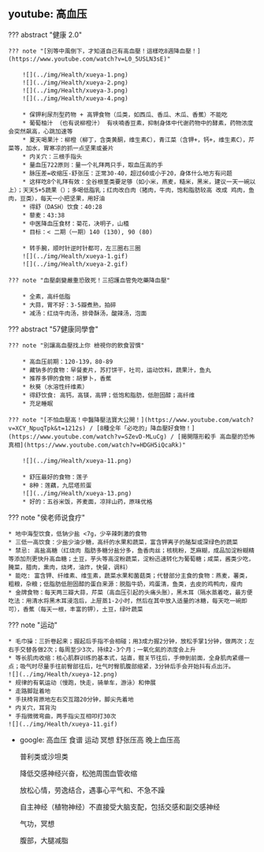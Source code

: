 
## youtube: 高血压

??? abstract "健康 2.0"

    ??? note "[別等中風倒下，才知道自己有高血壓！這樣吃8週降血壓！](https://www.youtube.com/watch?v=L0_5USLN3sE)"

        ![](../img/Health/xueya-1.png)
        ![](../img/Health/xueya-2.png)
        ![](../img/Health/xueya-3.png)
        ![](../img/Health/xueya-4.png)

        * 保钾利尿剂型药物 + 高钾食物（瓜类，如西瓜、香瓜、木瓜、香蕉）不能吃
        * 葡萄柚汁 （也有说柳橙汁） 有呋喃香豆素，抑制身体中代谢药物中的酵素，药物浓度会突然飙高，心跳加速等
        * 夏天喝果汁：柳橙（柳丁，含类黄酮，维生素C），青江菜（含钾+，钙+，维生素C），芹菜等，加水，胃寒凉的抓一点坚果或姜片
        * 内关穴：三根手指头
        * 量血压722原则：量一个礼拜两只手，取血压高的手
        * 脉压差=收缩压-舒张压：正常30-40，超过60或小于20，身体什么地方有问题
        * 这样吃8个礼拜有效：全谷根茎类要足够（如小米，燕麦，糙米，黑米，建议一天一碗以上）；天天5+5蔬果（）；多喝低脂乳；红肉改白肉（猪肉，牛肉，饱和脂肪较高 改成 鸡肉，鱼肉，豆类），每天一小把坚果，用好油
        * 得舒（DASH）饮食：40:28
        * 藜麦：43:38
        * 中医降血压食材：菊花，决明子，山楂
        * 目标：< 二期（一期）140 (130), 90 (80)

        * 转手腕，顺时针逆时针都可，左三圈右三圈
        ![](../img/Health/xueya-1.gif)
        ![](../img/Health/xueya-2.gif)

    ??? note "血壓劇變嚴重恐致死！三招護血管免吃藥降血壓"

        * 全素，高纤低脂
        * 大蒜，胃不好：3-5瓣煮熟，拍碎
        * 减汤：红烧牛肉汤，排骨酥汤，酸辣汤，泡面


??? abstract "57健康同學會"

    ??? note "別讓高血壓找上你 檢視你的飲食習慣"

        * 高血压前期：120-139，80-89
        * 藏钠多的食物：早餐麦片，苏打饼干，吐司，运动饮料，蔬果汁，鱼丸
        * 推荐多钾的食物：胡萝卜，香蕉
        * 秋葵（水溶性纤维素）
        * 得舒饮食: 高钙，高镁，高钾；低饱和脂肪，低胆固醇；高纤维
        * 充足睡眠

    ??? note "[不怕血壓高！中醫降壓法寶大公開！](https://www.youtube.com/watch?v=XCY_NpuqTpk&t=1212s) / [8種全年「必吃的」降血壓好食物！](https://www.youtube.com/watch?v=SZevD-MLuCg) / [揭開隱形殺手 高血壓的恐怖真相](https://www.youtube.com/watch?v=HDGH5iQcaRk)"

        ![](../img/Health/xueya-11.png)

        * 舒压最好的食物：莲子
        * 8种：莲藕，九层塔煎蛋
        ![](../img/Health/xueya-13.png)
        * 好的：五谷米饭，荞麦面，凉拌山药，原味优格




??? note "侯老师说食疗"

    * 地中海型饮食，低钠少盐 <7g，少辛辣刺激的食物
    * 三低一高饮食：少盐少油少糖，高纤的水果和蔬菜，富含钾离子的酪梨或深绿色的蔬菜
    * 禁忌: 高盐高糖（红烧肉 脂肪多糖分盐分多，鱼香肉丝；核桃粉，芝麻糊，成品加淀粉糊精等添加剂更快升高血糖；土豆，芋头等高淀粉蔬菜，淀粉迅速转化为葡萄糖；咸菜，酱类少吃，腌菜，腊肉，熏肉，烧烤，油炸，快餐，调料）
    * 能吃: 富含钾、纤维素、维生素，蔬菜水果和菌菇类；代替部分主食的食物：燕麦，薯类，粗粮，杂粮；低脂肪低胆固醇的蛋白来源：脱脂牛奶，鸡蛋清，鱼类，去皮的鸡鸭肉，瘦肉
    * 金牌食物：每天两三瓣大蒜，芹菜（高血压引起的头痛头胀），黑木耳（隔水蒸着吃，最方便吃法：用清水将黑木耳浸泡后，上屉蒸1-2小时，然后在其中放入适量的冰糖，每天吃一碗即可），香蕉（每天一根，丰富的钾），土豆，绿叶蔬菜

??? note "运动"

    * 毛巾操：三折卷起来；握起后手指不会相碰；用3成力握2分钟，放松手掌1分钟，做两次；左右手交替各做2次；每周至少3次，持续2-3个月；一氧化氮的浓度会上升
    * 等长肌肉收缩：核心肌群训练的基本式，站直，髋关节往后，手伸到前面，全身肌肉紧绷一点；吸气时尽量手往前臀部往后，吐气时臀肌腹部缩紧，3分钟后手会开始抖有点出汗。
    ![](../img/Health/xueya-12.png)
    * 规律的有氧运动（慢跑，快走，骑单车，游泳）和伸展
    * 走路脚趾着地
    * 手扶椅背原地左右交互踏20分钟，脚尖先着地
    * 内关穴，耳背沟
    * 手指微微弯曲，两手指尖互相叩打30次
    ![](../img/Health/xueya-11.gif)





* google: 高血压 食谱 运动 冥想 舒张压高 晚上血压高

    普利类或沙坦类

    降低交感神经兴奋，松弛周围血管收缩

    放松心情，劳逸结合，遇事心平气和、不急不躁

    自主神经（植物神经）不直接受大脑支配，包括交感和副交感神经

    气功，冥想

    腹部，大腿减脂










